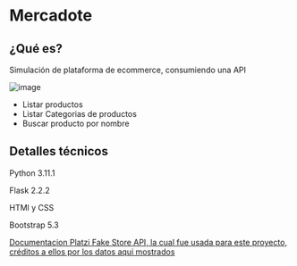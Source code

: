 <h1>Mercadote</h1>
    <h2>¿Qué es?</h2>
    <p>Simulación de plataforma de ecommerce, consumiendo una API</p>
    
![image](https://user-images.githubusercontent.com/50780601/218523331-d21c6e25-a448-44b4-a757-1d03e6c38c16.png)
<ul>
    <li>Listar productos</li>
    <li>Listar Categorias de productos</li>       
    <li>Buscar producto por nombre</li>
</ul>

 <h2>Detalles técnicos</h2>
    <p>Python 3.11.1</p>
    <p>Flask 2.2.2</p>
    <p>HTMl y CSS</p>
    <p>Bootstrap 5.3</p>
     <a  aria-current="page" href="https://fakeapi.platzi.com/">Documentacion Platzi Fake Store API, la cual fue usada para este proyecto, créditos a ellos por los datos aqui mostrados</a>


